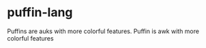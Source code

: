 # puffin-lang
Puffins are auks with more colorful features. Puffin is awk with more colorful features
